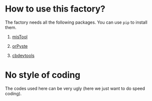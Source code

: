 How to use this factory?
========================

The factory needs all the following packages. You can use ``pip`` to install them.

  1. [misTool](https://pypi.org/project/mistool)

  1. [orPyste](https://pypi.org/project/orpyste)

  1. [cbdevtools](https://pypi.org/project/cbdevtools)


No style of coding
==================

The codes used here can be very ugly (here we just want to do speed coding).
